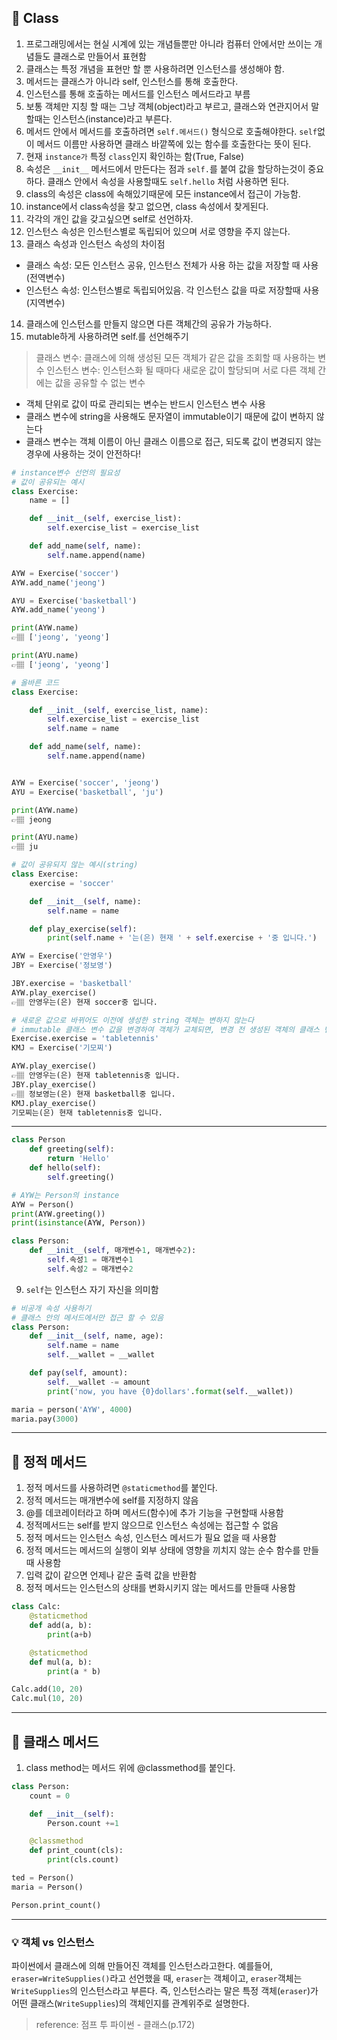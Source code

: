 ## 📍 Class
1. 프로그래밍에서는 현실 시계에 있는 개념들뿐만 아니라 컴퓨터 안에서만 쓰이는 개념들도 클래스로 만들어서 표현함
2. 클래스는 특정 개념을 표현만 할 뿐 사용하려면 인스턴스를 생성해야 함.
3. 메서드는 클래스가 아니라 self, 인스턴스를 통해 호출한다.
4. 인스턴스를 통해 호출하는 메서드를 인스턴스 메서드라고 부름
5. 보통 객체만 지칭 할 때는 그냥 객체(object)라고 부르고, 클래스와 연관지어서 말할때는 인스턴스(instance)라고 부른다.
6. 메서드 안에서 메서드를 호출하려면 `self.메서드()` 형식으로 호출해야한다. `self`없이 메서드 이름만 사용하면 클래스 바깥쪽에 있는 함수를 호출한다는 뜻이 된다.
7. 현재 `instance가` 특정 `class`인지 확인하는 함(True, False)
8. 속성은 `__init__` 메서드에서 만든다는 점과 `self.`를 붙여 값을 할당하는것이 중요하다. 클래스 안에서 속성을 사용할때도 `self.hello` 처럼 사용하면 된다.
9. class의 속성은 class에 속해있기때문에 모든 instance에서 접근이 가능함.
10. instance에서 class속성을 찾고 없으면, class 속성에서 찾게된다.
11. 각각의 개인 값을 갖고싶으면 self로 선언하자.
12. 인스턴스 속성은 인스턴스별로 독립되어 있으며 서로 영향을 주지 않는다.
13. 클래스 속성과 인스턴스 속성의 차이점
  * 클래스 속성: 모든 인스턴스 공유, 인스턴스 전체가 사용 하는 값을 저장할 때 사용(전역변수)
  * 인스턴스 속성: 인스턴스별로 독립되어있음. 각 인스턴스 값을 따로 저장할때 사용(지역변수)
14. 클래스에 인스턴스를 만들지 않으면 다른 객체간의 공유가 가능하다.
15. mutable하게 사용하려면 self.를 선언해주기

> 클래스 변수: 클래스에 의해 생성된 모든 객체가 같은 값을 조회할 때 사용하는 변수
> 인스턴스 변수: 인스턴스화 될 때마다 새로운 값이 할당되며 서로 다른 객체 간에는 값을 공유할 수 없는 변수
  * 객체 단위로 값이 따로 관리되는 변수는 반드시 인스턴스 변수 사용
  * 클래스 변수에 string을 사용해도 문자열이 immutable이기 때문에 값이 변하지 않는다
  * 클래스 변수는 객체 이름이 아닌 클래스 이름으로 접근, 되도록 값이 변경되지 않는 경우에 사용하는 것이 안전하다!

```python
# instance변수 선언의 필요성
# 값이 공유되는 예시
class Exercise:
    name = []

    def __init__(self, exercise_list):
        self.exercise_list = exercise_list

    def add_name(self, name):
        self.name.append(name)

AYW = Exercise('soccer')
AYW.add_name('jeong')

AYU = Exercise('basketball')
AYW.add_name('yeong')

print(AYW.name)
👉🏽 ['jeong', 'yeong']

print(AYU.name)
👉🏽 ['jeong', 'yeong']

# 올바른 코드
class Exercise:

    def __init__(self, exercise_list, name):
        self.exercise_list = exercise_list
        self.name = name

    def add_name(self, name):
        self.name.append(name)


AYW = Exercise('soccer', 'jeong')
AYU = Exercise('basketball', 'ju')

print(AYW.name)
👉🏽 jeong

print(AYU.name)
👉🏽 ju

```

```python
# 값이 공유되지 않는 예시(string)
class Exercise:
    exercise = 'soccer'

    def __init__(self, name):
        self.name = name

    def play_exercise(self):
        print(self.name + '는(은) 현재 ' + self.exercise + '중 입니다.')

AYW = Exercise('안영우')
JBY = Exercise('정보영')

JBY.exercise = 'basketball'
AYW.play_exercise()
👉🏽 안영우는(은) 현재 soccer중 입니다.

# 새로운 값으로 바뀌어도 이전에 생성한 string 객체는 변하지 않는다
# immutable 클래스 변수 값을 변경하여 객체가 교체되면, 변경 전 생성된 객체의 클래스 변수는 이전에 생성한 값을 가리킨다.
Exercise.exercise = 'tabletennis'
KMJ = Exercise('기모찌')

AYW.play_exercise()
👉🏽 안영우는(은) 현재 tabletennis중 입니다.
JBY.play_exercise()
👉🏽 정보영는(은) 현재 basketball중 입니다.
KMJ.play_exercise()
기모찌는(은) 현재 tabletennis중 입니다.
```



---
```python
class Person
    def greeting(self):
        return 'Hello'
    def hello(self):
        self.greeting()

# AYW는 Person의 instance
AYW = Person()
print(AYW.greeting())
print(isinstance(AYW, Person))
```

```python
class Person:
    def __init__(self, 매개변수1, 매개변수2):
        self.속성1 = 매개변수1
        self.속성2 = 매개변수2
```
9. `self`는 인스턴스 자기 자신을 의미함

```python
# 비공개 속성 사용하기
# 클래스 안의 메서드에서만 접근 할 수 있음
class Person:
    def __init__(self, name, age):
        self.name = name
        self.__wallet = __wallet

    def pay(self, amount):
        self.__wallet -= amount
        print('now, you have {0}dollars'.format(self.__wallet))

maria = person('AYW', 4000)
maria.pay(3000)
```

---
## 📍 정적 메서드
1. 정적 메서드를 사용하려면 `@staticmethod`를 붙인다.
2. 정적 메서드는 매개변수에 self를 지정하지 않음
3. @를 데코레이터라고 하며 메서드(함수)에 추가 기능을 구현할때 사용함
4. 정적메서드는 self를 받지 않으므로 인스턴스 속성에는 접근할 수 없음
5. 정적 메서드는 인스턴스 속성, 인스턴스 메서드가 필요 없을 때 사용함
6. 정적 메서드는 메서드의 실행이 외부 상태에 영향을 끼치지 않는 순수 함수를 만들 때 사용함
7. 입력 값이 같으면 언제나 같은 출력 값을 반환함
8. 정적 메서드는 인스턴스의 상태를 변화시키지 않는 메서드를 만들때 사용함


```python
class Calc:
    @staticmethod
    def add(a, b):
        print(a+b)

    @staticmethod
    def mul(a, b):
        print(a * b)

Calc.add(10, 20)
Calc.mul(10, 20)
```

---
## 📍 클래스 메서드
1. class method는 메서드 위에 @classmethod를 붙인다.

```python
class Person:
    count = 0

    def __init__(self):
        Person.count +=1

    @classmethod
    def print_count(cls):
        print(cls.count)

ted = Person()
maria = Person()

Person.print_count()
```


---
### 💡 객체 vs 인스턴스
파이썬에서 클래스에 의해 만들어진 객체를 인스턴스라고한다. 
예를들어, `eraser=WriteSupplies()`라고 선언했을 때, 
`eraser`는 객체이고, `eraser`객체는 `WriteSupplies`의 인스턴스라고 부른다.
즉, 인스턴스라는 말은 특정 객체(`eraser`)가 어떤 클래스(`WriteSupplies`)의 객체인지를 관계위주로 설명한다.

>reference: 점프 투 파이썬 - 클래스(p.172)